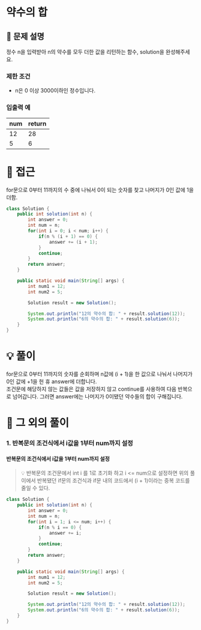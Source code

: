 # 약수의 합

## 📌 문제 설명

정수 n을 입력받아 n의 약수를 모두 더한 값을 리턴하는 함수, solution을 완성해주세요.

### 제한 조건

- n은 0 이상 3000이하인 정수입니다.

### 입출력 예

| num | return |
| --- | ------ |
| 12  | 28     |
| 5   | 6      |

# 🧐 접근

for문으로 0부터 11까지의 수 중에 나눠서 0이 되는 숫자를 찾고 나머지가 0인 값에 1을 더함.

```java
class Solution {
    public int solution(int n) {
        int answer = 0;
        int num = n;
        for(int i = 0; i < num; i++) {
            if(n % (i + 1) == 0) {
                answer += (i + 1);
            }
            continue;
        }
        return answer;
    }

    public static void main(String[] args) {
        int num1 = 12;
        int num2 = 5;

        Solution result = new Solution();

        System.out.println("12의 약수의 합: " + result.solution(12));
        System.out.println("6의 약수의 합: " + result.solution(6));
    }
}
```

# 💡 풀이

for문으로 0부터 11까지의 숫자를 순회하며 n값에 (i + 1)을 한 값으로 나눠서 나머지가 0인 값에 +1을 헌 휴 answer에 더합니다.  
조건문에 해당하지 않는 값들은 값을 저장하지 않고 continue를 사용하여 다음 반복으로 넘어갑니다.
그러면 answer에는 나머지가 0이됐던 약수들의 합이 구해집니다.

# 📘 그 외의 풀이

### 1. 반복문의 조건식에서 i값을 1부터 num까지 설정

#### 반복문의 조건식에서 i값을 1부터 num까지 설정

> 💡 반복문의 조건문에서 int i 를 1로 초기화 하고 i <= num으로 설정하면 위의 풀이에서 반복됐던 if문의 조건식과 if문 내의 코드에서 (i + 1)이라는 중복 코드를 줄일 수 있다.

```java
class Solution {
    public int solution(int n) {
        int answer = 0;
        int num = n;
        for(int i = 1; i <= num; i++) {
            if(n % i == 0) {
                answer += i;
            }
            continue;
        }
        return answer;
    }

    public static void main(String[] args) {
        int num1 = 12;
        int num2 = 5;

        Solution result = new Solution();

        System.out.println("12의 약수의 합: " + result.solution(12));
        System.out.println("6의 약수의 합: " + result.solution(6));
    }
}
```
